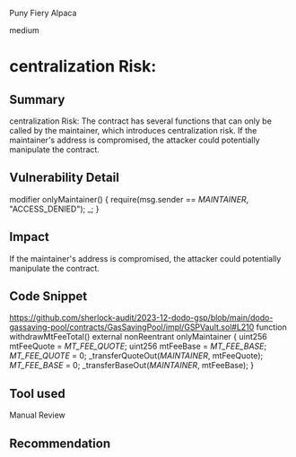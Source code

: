 Puny Fiery Alpaca

medium

# centralization Risk:

## Summary
centralization Risk: The contract has several functions that can only be called by the maintainer, which introduces centralization risk. If the maintainer's address is compromised, the attacker could potentially manipulate the contract.
## Vulnerability Detail
 modifier onlyMaintainer() {
        require(msg.sender == _MAINTAINER_, "ACCESS_DENIED");
        _;
    }

## Impact
If the maintainer's address is compromised, the attacker could potentially manipulate the contract.
## Code Snippet
https://github.com/sherlock-audit/2023-12-dodo-gsp/blob/main/dodo-gassaving-pool/contracts/GasSavingPool/impl/GSPVault.sol#L210
 function withdrawMtFeeTotal() external nonReentrant onlyMaintainer {
        uint256 mtFeeQuote = _MT_FEE_QUOTE_;
        uint256 mtFeeBase = _MT_FEE_BASE_;
        _MT_FEE_QUOTE_ = 0;
        _transferQuoteOut(_MAINTAINER_, mtFeeQuote);
        _MT_FEE_BASE_ = 0;
        _transferBaseOut(_MAINTAINER_, mtFeeBase);
    }

## Tool used

Manual Review

## Recommendation

